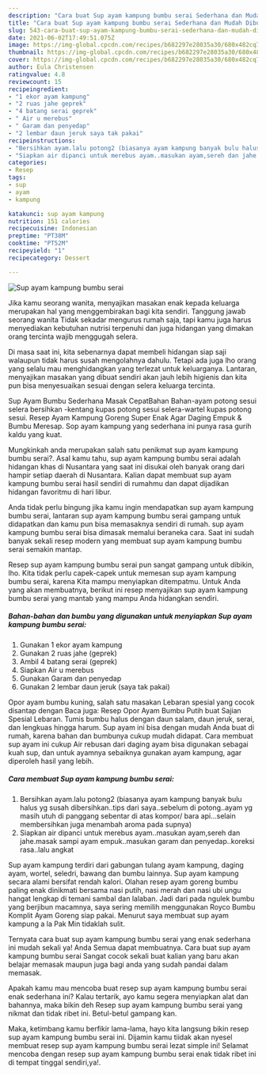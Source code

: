 ```yaml
---
description: "Cara buat Sup ayam kampung bumbu serai Sederhana dan Mudah Dibuat"
title: "Cara buat Sup ayam kampung bumbu serai Sederhana dan Mudah Dibuat"
slug: 543-cara-buat-sup-ayam-kampung-bumbu-serai-sederhana-dan-mudah-dibuat
date: 2021-06-02T17:49:51.075Z
image: https://img-global.cpcdn.com/recipes/b682297e28035a30/680x482cq70/sup-ayam-kampung-bumbu-serai-foto-resep-utama.jpg
thumbnail: https://img-global.cpcdn.com/recipes/b682297e28035a30/680x482cq70/sup-ayam-kampung-bumbu-serai-foto-resep-utama.jpg
cover: https://img-global.cpcdn.com/recipes/b682297e28035a30/680x482cq70/sup-ayam-kampung-bumbu-serai-foto-resep-utama.jpg
author: Eula Christensen
ratingvalue: 4.8
reviewcount: 15
recipeingredient:
- "1 ekor ayam kampung"
- "2 ruas jahe geprek"
- "4 batang serai geprek"
- " Air u merebus"
- " Garam dan penyedap"
- "2 lembar daun jeruk saya tak pakai"
recipeinstructions:
- "Bersihkan ayam.lalu potong2 (biasanya ayam kampung banyak bulu halus yg susah dibersihkan..tips dari saya..sebelum di potong..ayam yg masih utuh di panggang sebentar di atas kompor/ bara api...selain membersihkan juga menambah aroma pada supnya)"
- "Siapkan air dipanci untuk merebus ayam..masukan ayam,sereh dan jahe.masak sampi ayam empuk..masukan garam dan penyedap..koreksi rasa..lalu angkat"
categories:
- Resep
tags:
- sup
- ayam
- kampung

katakunci: sup ayam kampung 
nutrition: 151 calories
recipecuisine: Indonesian
preptime: "PT38M"
cooktime: "PT52M"
recipeyield: "1"
recipecategory: Dessert

---
```



![Sup ayam kampung bumbu serai](https://img-global.cpcdn.com/recipes/b682297e28035a30/680x482cq70/sup-ayam-kampung-bumbu-serai-foto-resep-utama.jpg)

Jika kamu seorang wanita, menyajikan masakan enak kepada keluarga merupakan hal yang menggembirakan bagi kita sendiri. Tanggung jawab seorang  wanita Tidak sekadar mengurus rumah saja, tapi kamu juga harus menyediakan kebutuhan nutrisi terpenuhi dan juga hidangan yang dimakan orang tercinta wajib menggugah selera.

Di masa  saat ini, kita sebenarnya dapat membeli hidangan siap saji walaupun tidak harus susah mengolahnya dahulu. Tetapi ada juga lho orang yang selalu mau menghidangkan yang terlezat untuk keluarganya. Lantaran, menyajikan masakan yang dibuat sendiri akan jauh lebih higienis dan kita pun bisa menyesuaikan sesuai dengan selera keluarga tercinta. 

Sup Ayam Bumbu Sederhana Masak CepatBahan Bahan-ayam potong sesui selera bersihkan -kentang kupas potong sesui selera-wartel kupas potong sesui. Resep Ayam Kampung Goreng Super Enak Agar Daging Empuk &amp; Bumbu Meresap. Sop ayam kampung yang sederhana ini punya rasa gurih kaldu yang kuat.

Mungkinkah anda merupakan salah satu penikmat sup ayam kampung bumbu serai?. Asal kamu tahu, sup ayam kampung bumbu serai adalah hidangan khas di Nusantara yang saat ini disukai oleh banyak orang dari hampir setiap daerah di Nusantara. Kalian dapat membuat sup ayam kampung bumbu serai hasil sendiri di rumahmu dan dapat dijadikan hidangan favoritmu di hari libur.

Anda tidak perlu bingung jika kamu ingin mendapatkan sup ayam kampung bumbu serai, lantaran sup ayam kampung bumbu serai gampang untuk didapatkan dan kamu pun bisa memasaknya sendiri di rumah. sup ayam kampung bumbu serai bisa dimasak memalui beraneka cara. Saat ini sudah banyak sekali resep modern yang membuat sup ayam kampung bumbu serai semakin mantap.

Resep sup ayam kampung bumbu serai pun sangat gampang untuk dibikin, lho. Kita tidak perlu capek-capek untuk memesan sup ayam kampung bumbu serai, karena Kita mampu menyiapkan ditempatmu. Untuk Anda yang akan membuatnya, berikut ini resep menyajikan sup ayam kampung bumbu serai yang mantab yang mampu Anda hidangkan sendiri.

<!--inarticleads1-->

##### Bahan-bahan dan bumbu yang digunakan untuk menyiapkan Sup ayam kampung bumbu serai:

1. Gunakan 1 ekor ayam kampung
1. Gunakan 2 ruas jahe (geprek)
1. Ambil 4 batang serai (geprek)
1. Siapkan  Air u merebus
1. Gunakan  Garam dan penyedap
1. Gunakan 2 lembar daun jeruk (saya tak pakai)


Opor ayam bumbu kuning, salah satu masakan Lebaran spesial yang cocok disantap dengan Baca juga: Resep Opor Ayam Bumbu Putih buat Sajian Spesial Lebaran. Tumis bumbu halus dengan daun salam, daun jeruk, serai, dan lengkuas hingga harum. Sup ayam ini bisa dengan mudah Anda buat di rumah, karena bahan dan bumbunya cukup mudah didapat. Cara membuat sup ayam ini cukup Air rebusan dari daging ayam bisa digunakan sebagai kuah sup, dan untuk ayamnya sebaiknya gunakan ayam kampung, agar diperoleh hasil yang lebih. 

<!--inarticleads2-->

##### Cara membuat Sup ayam kampung bumbu serai:

1. Bersihkan ayam.lalu potong2 (biasanya ayam kampung banyak bulu halus yg susah dibersihkan..tips dari saya..sebelum di potong..ayam yg masih utuh di panggang sebentar di atas kompor/ bara api...selain membersihkan juga menambah aroma pada supnya)
1. Siapkan air dipanci untuk merebus ayam..masukan ayam,sereh dan jahe.masak sampi ayam empuk..masukan garam dan penyedap..koreksi rasa..lalu angkat


Sup ayam kampung terdiri dari gabungan tulang ayam kampung, daging ayam, wortel, seledri, bawang dan bumbu lainnya. Sup ayam kampung secara alami bersifat rendah kalori. Olahan resep ayam goreng bumbu paling enak dinikmati bersama nasi putih, nasi merah dan nasi ubi ungu hangat lengkap di temani sambal dan lalaban. Jadi dari pada ngulek bumbu yang berjibun macamnya, saya sering memilih menggunakan Royco Bumbu Komplit Ayam Goreng siap pakai. Menurut saya membuat sup ayam kampung a la Pak Min tidaklah sulit. 

Ternyata cara buat sup ayam kampung bumbu serai yang enak sederhana ini mudah sekali ya! Anda Semua dapat membuatnya. Cara buat sup ayam kampung bumbu serai Sangat cocok sekali buat kalian yang baru akan belajar memasak maupun juga bagi anda yang sudah pandai dalam memasak.

Apakah kamu mau mencoba buat resep sup ayam kampung bumbu serai enak sederhana ini? Kalau tertarik, ayo kamu segera menyiapkan alat dan bahannya, maka bikin deh Resep sup ayam kampung bumbu serai yang nikmat dan tidak ribet ini. Betul-betul gampang kan. 

Maka, ketimbang kamu berfikir lama-lama, hayo kita langsung bikin resep sup ayam kampung bumbu serai ini. Dijamin kamu tiidak akan nyesel membuat resep sup ayam kampung bumbu serai lezat simple ini! Selamat mencoba dengan resep sup ayam kampung bumbu serai enak tidak ribet ini di tempat tinggal sendiri,ya!.

